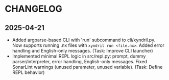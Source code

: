 # CHANGELOG

## 2025-04-21
- Added argparse-based CLI with 'run' subcommand to cli/xyndril.py. Now supports running .nx files with `xyndril run <file.nx>`. Added error handling and English-only messages. (Task: Improve CLI launcher)
- Implemented minimal REPL logic in src/repl.py: prompt, dummy parser/interpreter, error handling, English-only messages. Fixed SonarLint warnings (unused parameter, unused variable). (Task: Define REPL behavior)
